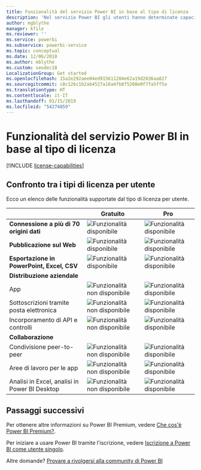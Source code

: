 ```yaml
---
title: Funzionalità del servizio Power BI in base al tipo di licenza
description: 'Nel servizio Power BI gli utenti hanno determinate capacità in base a due tipi di licenze: per utente (gratuita e Pro) e basate sulle capacità.'
author: mgblythe
manager: kfile
ms.reviewer: ''
ms.service: powerbi
ms.subservice: powerbi-service
ms.topic: conceptual
ms.date: 12/06/2018
ms.author: mblythe
ms.custom: seodec18
LocalizationGroup: Get started
ms.openlocfilehash: 15a2e292aee04ed915611204e62a19d2836aa827
ms.sourcegitcommit: c8c126c1b2ab4527a16a4fb8f5208e0f7fa5ff5a
ms.translationtype: HT
ms.contentlocale: it-IT
ms.lasthandoff: 01/15/2019
ms.locfileid: "54274859"
---
```

# <a name="power-bi-service-features-by-license-type"></a>Funzionalità del servizio Power BI in base al tipo di licenza

[!INCLUDE [license-capabilities](includes/license-capabilities.md)]

## <a name="per-user-license-type-comparison"></a>Confronto tra i tipi di licenza per utente

Ecco un elenco delle funzionalità supportate dal tipo di licenza per utente.

|  | Gratuito | Pro |
| --- | --- | --- |
| **Connessione a più di 70 origini dati** |![Funzionalità disponibile](media/features-license-type/available.png) |![Funzionalità disponibile](media/features-license-type/available.png) |
| **Pubblicazione sul Web** |![Funzionalità disponibile](media/features-license-type/available.png) |![Funzionalità disponibile](media/features-license-type/available.png) |
| **Esportazione in PowerPoint, Excel, CSV** |![Funzionalità disponibile](media/features-license-type/available.png) |![Funzionalità disponibile](media/features-license-type/available.png) |
| **Distribuzione aziendale** | | |
| App |![Funzionalità non disponibile](media/features-license-type/not-available.png) |![Funzionalità disponibile](media/features-license-type/available.png) |
| Sottoscrizioni tramite posta elettronica |![Funzionalità non disponibile](media/features-license-type/not-available.png) |![Funzionalità disponibile](media/features-license-type/available.png) |
| Incorporamento di API e controlli |![Funzionalità non disponibile](media/features-license-type/not-available.png) |![Funzionalità disponibile](media/features-license-type/available.png) |
| **Collaborazione** | | |
| Condivisione peer-to-peer |![Funzionalità non disponibile](media/features-license-type/not-available.png) |![Funzionalità disponibile](media/features-license-type/available.png) |
| Aree di lavoro per le app |![Funzionalità non disponibile](media/features-license-type/not-available.png) |![Funzionalità disponibile](media/features-license-type/available.png) |
| Analisi in Excel, analisi in Power BI Desktop |![Funzionalità non disponibile](media/features-license-type/not-available.png) |![Funzionalità disponibile](media/features-license-type/available.png) |

## <a name="next-steps"></a>Passaggi successivi

Per ottenere altre informazioni su Power BI Premium, vedere [Che cos'è Power BI Premium?](service-premium.md).

Per iniziare a usare Power BI tramite l'iscrizione, vedere [Iscrizione a Power BI come utente singolo](service-self-service-signup-for-power-bi.md).

Altre domande? [Provare a rivolgersi alla community di Power BI](https://community.powerbi.com/)